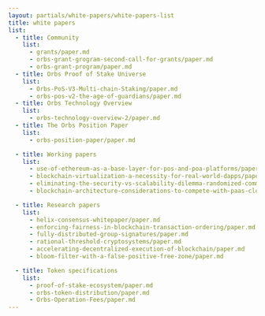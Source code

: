 ```yaml
---
layout: partials/white-papers/white-papers-list
title: white papers
list:
  - title: Community
    list:
      - grants/paper.md
      - orbs-grant-grogram-second-call-for-grants/paper.md
      - orbs-grant-program/paper.md
  - title: Orbs Proof of Stake Universe
    list:
      - Orbs-PoS-V3-Multi-chain-Staking/paper.md
      - orbs-pos-v2-the-age-of-guardians/paper.md
  - title: Orbs Technology Overview
    list:
      - orbs-technology-overview-2/paper.md
  - title: The Orbs Position Paper
    list:
      - orbs-position-paper/paper.md

  - title: Working papers
    list:
      - use-of-ethereum-as-a-base-layer-for-pos-and-poa-platforms/paper.md
      - blockchain-virtualization-a-necessity-for-real-world-dapps/paper.md
      - eliminating-the-security-vs-scalability-dilemma-randomized-committee-consensus-protocols/paper.md
      - blockchain-architecture-considerations-to-compete-with-paas-cloud-services/paper.md

  - title: Research papers
    list:
      - helix-consensus-whitepaper/paper.md
      - enforcing-fairness-in-blockchain-transaction-ordering/paper.md
      - fully-distributed-group-signatures/paper.md
      - rational-threshold-cryptosystems/paper.md
      - accelerating-decentralized-execution-of-blockchain/paper.md
      - bloom-filter-with-a-false-positive-free-zone/paper.md

  - title: Token specifications
    list:
      - proof-of-stake-ecosystem/paper.md
      - orbs-token-distribution/paper.md
      - Orbs-Operation-Fees/paper.md
---
```

